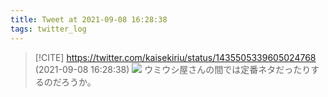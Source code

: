 ```yaml
---
title: Tweet at 2021-09-08 16:28:38
tags: twitter_log
---
```


> [!CITE] https://twitter.com/kaisekiriu/status/1435505339605024768 (2021-09-08 16:28:38)
> ![](https://twitter.com/kaisekiriu/status/1435505339605024768)
> ウミウシ屋さんの間では定番ネタだったりするのだろうか。
